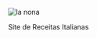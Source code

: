 ![la nona](https://github.com/gleyce2704/lanonna/assets/143562839/12a0e289-a24b-49c3-aa1f-4fd761d221bc)

Site de Receitas Italianas
